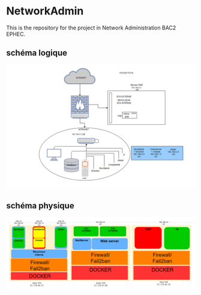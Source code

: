 # NetworkAdmin
This is the repository for the project in Network Administration BAC2 EPHEC.

## schéma logique

![schema WoodyToys](https://github.com/AllanFontaine/NetworkAdmin/blob/master/Projet%20admin%20r%C3%A9seau/Schema%20V3/Sch%C3%A9ma%20WoodyToys%203.0..jpg)

## schéma physique

![schema Prototype](https://github.com/AllanFontaine/NetworkAdmin/blob/master/Projet%20admin%20r%C3%A9seau/Schema%20V3/Sch%C3%A9ma%20prototype%203.0.PNG)
